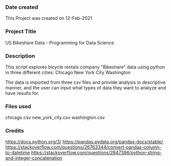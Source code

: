 ### Date created
This Project was created on 12-Feb-2021.

### Project Title
US Bikeshare Data - Programming for Data Science

### Description
This script explores bicycle rentals company "Bikeshare" data using python in three different cities:
Chicago
New York City
Washington

The data is imported from three csv files and provide analysis in descriptive manner, and the user can input what types of data they want to analyze and have results for.

### Files used
chicago.csv
new_york_city.csv
washington.csv

### Credits
https://docs.python.org/3/
https://pandas.pydata.org/pandas-docs/stable/
https://stackoverflow.com/questions/26763344/convert-pandas-column-to-datetime
https://stackoverflow.com/questions/2847386/python-string-and-integer-concatenation
